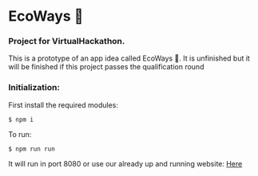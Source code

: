 # EcoWays 🌿
### Project for VirtualHackathon.
This is a prototype of an app idea called EcoWays 🌿. It is unfinished but it will be finished if this project passes the qualification round
### Initialization:
First install the required modules:
```
$ npm i
```
To run:
```
$ npm run run
```
It will run in port 8080
or
use our already up and running website: [Here](http://nikitashokin.ru:8080/)
